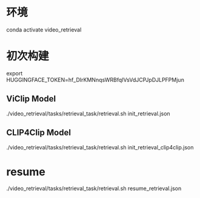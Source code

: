 # 环境
conda activate video_retrieval

# 初次构建
export HUGGINGFACE_TOKEN=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

## ViClip Model
./video_retrieval/tasks/retrieval_task/retrieval.sh init_retrieval.json
## CLIP4Clip Model
./video_retrieval/tasks/retrieval_task/retrieval.sh init_retrieval_clip4clip.json

# resume
./video_retrieval/tasks/retrieval_task/retrieval.sh resume_retrieval.json


